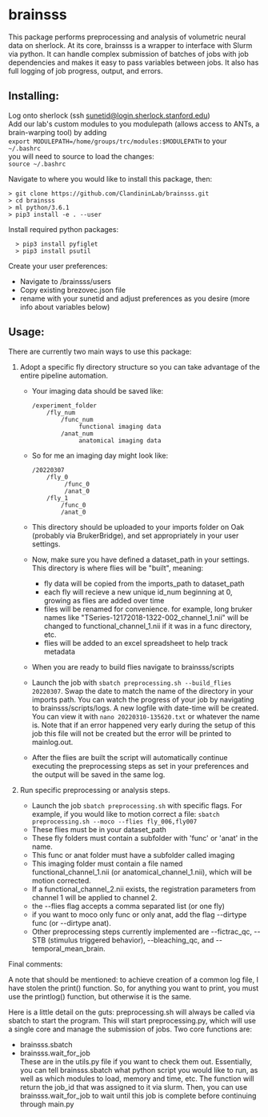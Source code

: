 # brainsss
This package performs preprocessing and analysis of volumetric neural data on sherlock. At its core, brainsss is a wrapper to interface with Slurm via python. It can handle complex submission of batches of jobs with job dependencies and makes it easy to pass variables between jobs. It also has full logging of job progress, output, and errors.

## Installing:

Log onto sherlock (ssh sunetid@login.sherlock.stanford.edu)  
Add our lab's custom modules to you modulepath (allows access to ANTs, a brain-warping tool) by adding  
```export MODULEPATH=/home/groups/trc/modules:$MODULEPATH``` to your
```~/.bashrc```  
you will need to source to load the changes:  
```source ~/.bashrc```

Navigate to where you would like to install this package, then:  
```shell
> git clone https://github.com/ClandininLab/brainsss.git
> cd brainsss
> ml python/3.6.1
> pip3 install -e . --user
```

Install required python packages:
```shell
  > pip3 install pyfiglet
  > pip3 install psutil
```

Create your user preferences:  
- Navigate to /brainsss/users
- Copy existing brezovec.json file
- rename with your sunetid and adjust preferences as you desire (more info about variables below)

## Usage:

There are currently two main ways to use this package:
1) Adopt a specific fly directory structure so you can take advantage of the entire pipeline automation.
      - Your imaging data should be saved like:

          ```
          /experiment_folder
              /fly_num
                  /func_num
                       functional imaging data
                  /anat_num
                       anatomical imaging data
          ```

      - So for me an imaging day might look like:
    
          ```
          /20220307
              /fly_0
                   /func_0
                   /anat_0
              /fly_1
                  /func_0
                  /anat_0
          ```

      - This directory should be uploaded to your imports folder on Oak (probably via BrukerBridge), and set appropriately in your user settings.
      - Now, make sure you have defined a dataset_path in your settings. This directory is where flies will be "built", meaning:
        -   fly data will be copied from the imports_path to dataset_path
        -   each fly will recieve a new unique id_num beginning at 0, growing as flies are added over time
        -   files will be renamed for convenience. for example, long bruker names like "TSeries-12172018-1322-002_channel_1.nii" will be changed to functional_channel_1.nii if it was in a func directory, etc.
        -   flies will be added to an excel spreadsheet to help track metadata
      - When you are ready to build flies navigate to brainsss/scripts
      - Launch the job with ```sbatch preprocessing.sh --build_flies 20220307```. Swap the date to match the name of the directory in your imports path. You can watch the progress of your job by navigating to brainsss/scripts/logs. A new logfile with date-time will be created. You can view it with ```nano 20220310-135620.txt``` or whatever the name is. Note that if an error happened very early during the setup of this job this file will not be created but the error will be printed to mainlog.out.
      - After the flies are built the script will automatically continue executing the preprocessing steps as set in your preferences and the output will be saved in the same log.

2) Run specific preprocessing or analysis steps.
      - Launch the job ```sbatch preprocessing.sh``` with specific flags. For example, if you would like to motion correct a file: ```sbatch preprocessing.sh --moco --flies fly_006,fly007```
      - These flies must be in your dataset_path
      - These fly folders must contain a subfolder with 'func' or 'anat' in the name.
      - This func or anat folder must have a subfolder called imaging
      - This imaging folder must contain a file named functional_channel_1.nii (or anatomical_channel_1.nii), which will be motion corrected.
      - If a functional_channel_2.nii exists, the registration parameters from channel 1 will be applied to channel 2.
      - the --flies flag accepts a comma separated list (or one fly)
      - if you want to moco only func or only anat, add the flag --dirtype func (or --dirtype anat).
      - Other preprocessing steps currently implemented are --fictrac_qc, --STB (stimulus triggered behavior), --bleaching_qc, and --temporal_mean_brain.

Final comments:

A note that should be mentioned: to achieve creation of a common log file, I have stolen the print() function. So, for anything you want to print, you must use the printlog() function, but otherwise it is the same.

Here is a little detail on the guts:
preprocessing.sh will always be called via sbatch to start the program. This will start preprocessing.py, which will use a single core and manage the submission of jobs. Two core functions are:
- brainsss.sbatch
- brainsss.wait_for_job   
These are in the utils.py file if you want to check them out.
Essentially, you can tell brainsss.sbatch what python script you would like to run, as well as which modules to load, memory and time, etc.
The function will return the job_id that was assigned to it via slurm. Then, you can use brainsss.wait_for_job to wait until this job is complete before continuing through main.py
